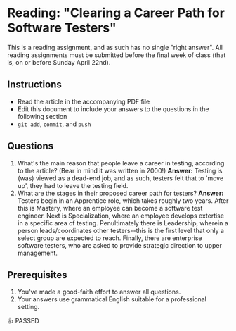 Reading: "Clearing a Career Path for Software Testers"
=====================================================

This is a reading assignment, and as such has no single "right answer". All reading assignments must be submitted before the final week of class (that is, on or before Sunday April 22nd).

Instructions
------------

* Read the article in the accompanying PDF file
* Edit this document to include your answers to the questions in the following section
* `git add`, `commit`, and `push`

Questions
---------

1. What's the main reason that people leave a career in testing, according to the article? (Bear in mind it was written in 2000!) **Answer:** Testing is (was) viewed as a dead-end job, and as such, testers felt that to 'move up', they had to leave the testing field.
1. What are the stages in their proposed career path for testers? **Answer:** Testers begin in an Apprentice role, which takes roughly two years. After this is Mastery, where an employee can become a software test engineer. Next is Specialization, where an employee develops extertise in a specific area of testing. Penultimately there is Leadership, wherein a person leads/coordinates other testers--this is the first level that only a select group are expected to reach. Finally, there are enterprise software testers, who are asked to provide strategic direction to upper management.

Prerequisites
-------------

1. You've made a good-faith effort to answer all questions.
1. Your answers use grammatical English suitable for a professional setting.

:+1: PASSED

